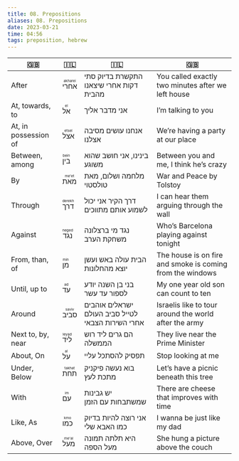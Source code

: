 ```yaml
---
title: 08. Prepositions
aliases: 08. Prepositions
date: 2023-03-21
time: 04:56
tags: preposition, hebrew
---
```


| 🇬🇧                   | 🇮🇱                                | 🇮🇱                                                | 🇬🇧                                                        |
| -------------------- | --------------------------------- | ------------------------------------------------- | --------------------------------------------------------- |
| After                | <ruby>אחרי<rt>akharei</rt></ruby> | התקשרת בדיוק סתי דקות אחרי שיצאנו מהבית           | You called exactly two minutes after we left house        |
| At, towards, to      | <ruby>אל<rt>el</rt></ruby>        | אני מדבר אליך                                     | I’m talking to you                                        |
| At, in possession of | <ruby>אצל<rt>etsel</rt></ruby>    | אנחנו עושים מסיבה אצלנו                           | We’re having a party at our place                         |
| Between, among       | <ruby>בין<rt>bein</rt></ruby>     | בינינו, אני חושב שהוא משוגע                       | Between you and me, I think he’s crazy                    |
| By                   | <ruby>מאת<rt>me'et</rt></ruby>    | מלחמה ושלום, מאת טולסטוי                          | War and Peace by Tolstoy                                  |
| Through              | <ruby>דרך<rt>derekh</rt></ruby>   | דרך הקיר אני יכול לשמוע אותם מתווכים              | I can hear them arguing through the wall                  |
| Against              | <ruby>נגד<rt>neged</rt></ruby>    | נגד מי ברצלונה משחקת הערב                         | Who’s Barcelona playing against tonight                   |
| From, than, of       | <ruby>מן<rt>min</rt></ruby>       | הבית עולה באש ועשן יוצא מהחלונות                  | The house is on fire and smoke is coming from the windows |
| Until, up to         | <ruby>עד<rt>ad</rt></ruby>        | בני בן השנה יודע לספור עד עשר                     | My one year old son can count to ten                      |
| Around               | <ruby>סביב<rt>saviv</rt></ruby>   | ישראלים אוהבים לטייל סביב העולם אחרי השירות הצבאי | Israelis like to tour around the world after the army     |
| Next to, by, near    | <ruby>ליד<rt>leyad</rt></ruby>    | הם גרים ליד רוש הממשלה                            | They live near the Prime Minister                         |
| About, On            | <ruby>על<rt>al</rt></ruby>        | תפסיק להסתכל עליי                                 | Stop looking at me                                        |
| Under, Below         | <ruby>תחת<rt>takhat</rt></ruby>   | בוא נעשה פיקניק מתכת לעץ                          | Let’s have a picnic beneath this tree                     |
| With                 | <ruby>עם<rt>im</rt></ruby>        | יש גבינות שמשתבחות עם הזמן                        | There are cheese that improves with time                  |
| Like, As             | <ruby>כמו<rt>kmo</rt></ruby>      | אני רוצה להיות בדיוק כמו האבא שלי                 | I wanna be just like my dad                               |
| Above, Over          | <ruby>מעל<rt>me'al</rt></ruby>    | היא תלתה תמונה מעל הספה                           | She hung a picture above the couch                        |


